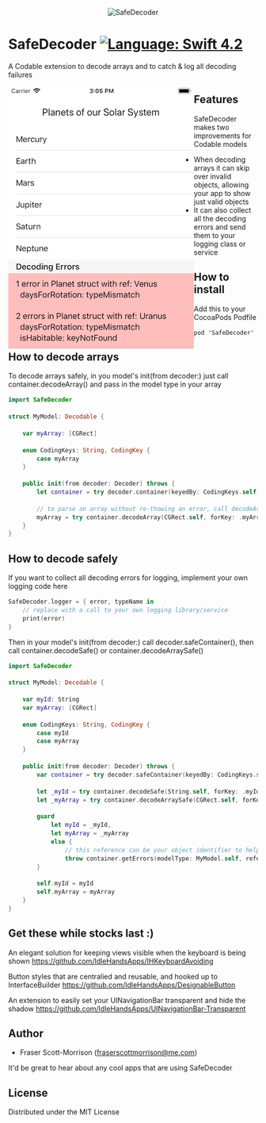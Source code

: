 <p align="center">
<img alt="SafeDecoder" src="https://github.com/IdleHandsApps/StatusBarOverlay/blob/master/StatusBarOverlay/StatusBarOverlay/StatusBarOverlay/Assets.xcassets/AppIcon.appiconset/Logo-76.png" />
</p>

# SafeDecoder [![Language: Swift 4.2](https://img.shields.io/badge/Swift-4.2-orange.svg)](https://swift.org)

A Codable extension to decode arrays and to catch & log all decoding failures  

<img src="https://github.com/IdleHandsApps/SafeDecoder/blob/files/Screenshot.png" align="left" width="375">



## Features

SafeDecoder makes two improvements for Codable models
* When decoding arrays it can skip over invalid objects, allowing your app to show just valid objects
* It can also collect all the decoding errors and send them to your logging class or service

## How to install

Add this to your CocoaPods Podfile
```
pod 'SafeDecoder'
```

## How to decode arrays

To decode arrays safely, in you model's init(from decoder:) just call container.decodeArray() and pass in the model type in your array
```swift
import SafeDecoder

struct MyModel: Decodable {

    var myArray: [CGRect]

    enum CodingKeys: String, CodingKey {
        case myArray
    }

    public init(from decoder: Decoder) throws {
        let container = try decoder.container(keyedBy: CodingKeys.self)

        // to parse an array without re-thowing an error, call decodeArray()
        myArray = try container.decodeArray(CGRect.self, forKey: .myArray)
    }
}
```

## How to decode safely

If you want to collect all decoding errors for logging, implement your own logging code here
```swift
SafeDecoder.logger = { error, typeName in
    // replace with a call to your own logging library/service
    print(error)
}
```
Then in your model's init(from decoder:) call decoder.safeContainer(), then call container.decodeSafe() or container.decodeArraySafe()
```swift
import SafeDecoder

struct MyModel: Decodable {

    var myId: String
    var myArray: [CGRect]

    enum CodingKeys: String, CodingKey {
        case myId
        case myArray
    }

    public init(from decoder: Decoder) throws {
        var container = try decoder.safeContainer(keyedBy: CodingKeys.self)

        let _myId = try container.decodeSafe(String.self, forKey: .myId)
        let _myArray = try container.decodeArraySafe(CGRect.self, forKey: .myArray)

        guard
            let myId = _myId,
            let myArray = _myArray
            else {
                // this reference can be your object identifier to help find the issue with your data
                throw container.getErrors(modelType: MyModel.self, reference: _myId)
        }

        self.myId = myId
        self.myArray = myArray
    }
}
```

## Get these while stocks last :)

An elegant solution for keeping views visible when the keyboard is being shown
https://github.com/IdleHandsApps/IHKeyboardAvoiding

Button styles that are centralied and reusable, and hooked up to InterfaceBuilder
https://github.com/IdleHandsApps/DesignableButton

An extension to easily set your UINavigationBar transparent and hide the shadow
https://github.com/IdleHandsApps/UINavigationBar-Transparent

## Author

* Fraser Scott-Morrison (fraserscottmorrison@me.com)

It'd be great to hear about any cool apps that are using SafeDecoder

## License

Distributed under the MIT License
